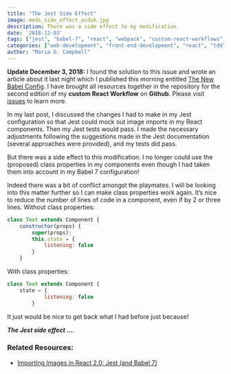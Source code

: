 ```yaml
---
title: "The Jest Side Effect"
image: meds_side_effect_ocduk.jpg
description: There was a side effect to my modification.
date: '2018-12-03'
tags: ["jest", "babel-7", "react", "webpack", "custom-react-workflows", "test-driven-development"]
categories: ["web-development", "front-end-development", "react", "tdd"]
author: "Maria D. Campbell"
---
```


**Update December 3, 2018:** I found the solution to this issue and wrote an article about it last night which I published this morning entitled [The New Babel Config](https://www.mariadcampbell.com/blog/the-new-babel-7-config/). I have brought all resources together in the repository for the second edition of my **custom React Workflow** on **Github**. Please visit [issues](https://github.com/interglobalmedia/react-workflow-updated-2018/issues/1) to learn more.

In my last post, I discussed the changes I had to make in my Jest configuration so that Jest could mock out image imports in my React components. Then my Jest tests would pass. I made the necessary adjustments following the suggestions made in the Jest documentation (several approaches were provided), and my tests did pass.

But there was a side effect to this modification. I no longer could use the (proposed) class properties in my components even though I had taken them into account in my Babel 7 configuration!

Indeed there was a bit of conflict amongst the playmates. I will be looking into this matter further so I can make class properties work again. It’s nice to reduce the number of lines of code in a component, even if by 2 or three lines. Without class properties:

```js
class Text extends Component {
    constructor(props) {
        super(props);
        this.state = {
            listening: false
        }
    }
```

With class properties:

```js
class Text extends Component {
    state = {
            listening: false
        }
```

It just would be nice to get back what I had before just because!

***The Jest side effect …***.


### Related Resources:

+ [Importing Images in React 2.0: Jest (and Babel 7)](https://www.mariadcampbell.com/blog/importing-images-in-react-2-0-jest-and-babel-7)

